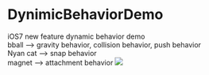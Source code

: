 DynimicBehaviorDemo
===================
iOS7 new feature dynamic behavior demo   
bball --> gravity behavior, collision behavior, push behavior  
Nyan cat --> snap behavior   
magnet --> attachment behavior
![](https://docs.google.com/uc?authuser=0&id=0B-krfmFjYr8KV2dkb0V1eDZsU3c&export=download)

